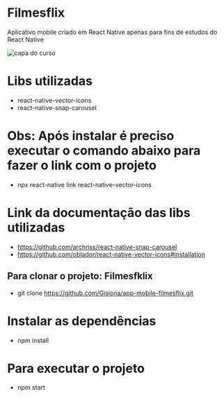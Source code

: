 # Filmesflix
Aplicativo mobile criado em React Native apenas para fins de estudos do React Native

![capa do curso](https://i.pinimg.com/originals/2e/0e/70/2e0e70a3a942ca891c794439cd2b643d.png)

# Libs utilizadas
- react-native-vector-icons
- react-native-snap-carousel

# Obs: Após instalar é preciso executar o comando abaixo para fazer o link com o projeto
- npx react-native link react-native-vector-icons

# Link da documentação das libs utilizadas
- https://github.com/archriss/react-native-snap-carousel
- https://github.com/oblador/react-native-vector-icons#installation

## Para clonar o projeto: Filmesfklix
- git clone https://github.com/Gisiona/app-mobile-filmesflix.git

# Instalar as dependências
- npm install

# Para executar o projeto
- npm start
